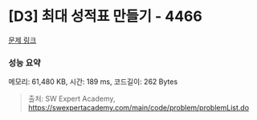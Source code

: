 # [D3] 최대 성적표 만들기 - 4466 

[문제 링크](https://swexpertacademy.com/main/code/problem/problemDetail.do?contestProbId=AWOUfCJ6qVMDFAWg) 

### 성능 요약

메모리: 61,480 KB, 시간: 189 ms, 코드길이: 262 Bytes



> 출처: SW Expert Academy, https://swexpertacademy.com/main/code/problem/problemList.do